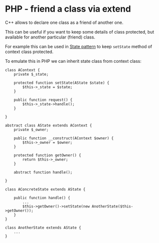 PHP - friend a class via extend
============================================

C++ allows to declare one class as a friend of another one.

This can be useful if you want to keep some details of class protected, but available for another particular (friend) class.

For example this can be used in [State pattern](http://sourcemaking.com/design_patterns/state) to keep `setState` method of context class protected.

To emulate this in PHP we can inherit state class from context class:

    class AContext {
        private $_state;

        protected function setState(AState $state) {
            $this->_state = $state;
        }

        public function request() {
            $this->_state->handle();
        }

    }

    abstract class AState extends AContext {
        private $_owner;

        public function __construct(AContext $owner) {
            $this->_owner = $owner;
        }

        protected function getOwner() {
            return $this->_owner;
        }

        abstract function handle();

    }

    class AConcreteState extends AState {

        public function handle() {
            ...
            $this->getOwner()->setState(new AnotherState($this->getOwner());
        }
    }

    class AnotherState extends AState {
        ...
    }

